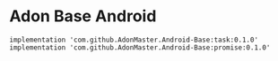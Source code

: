 # Adon Base Android
```
implementation 'com.github.AdonMaster.Android-Base:task:0.1.0'  
implementation 'com.github.AdonMaster.Android-Base:promise:0.1.0'  
```
